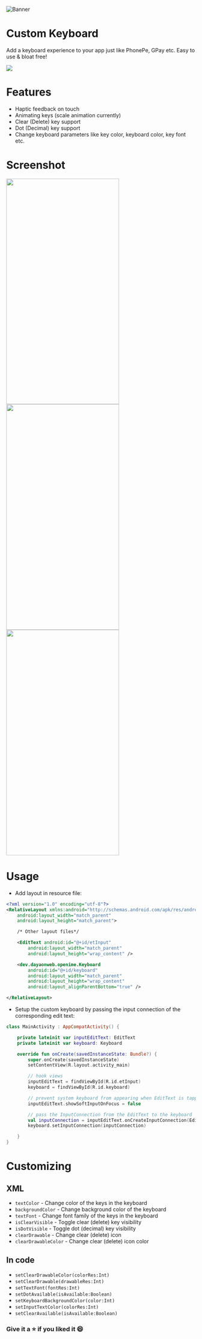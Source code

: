 ![Banner](./screenshots/cover.png)
# Custom Keyboard
Add a keyboard experience to your app just like PhonePe, GPay etc. Easy to use & bloat free!

<img src="./screenshots/demo.gif"/>

# Features
- Haptic feedback on touch
- Animating keys (scale animation currently)
- Clear (Delete) key support
- Dot (Decimal) key support
- Change keyboard parameters like key color, keyboard color, key font etc.

# Screenshot
<p>
<img src="screenshots/ss.png" height="600" width="300" />
<img src="screenshots/ss_pressed.png" height="600" width="300" />
<img src="screenshots/ss_pressed_cc.png" height="600" width="300" />
</p>


# Usage

- Add layout in resource file:
```xml
<?xml version="1.0" encoding="utf-8"?>
<RelativeLayout xmlns:android="http://schemas.android.com/apk/res/android"
    android:layout_width="match_parent"
    android:layout_height="match_parent">

    /* Other layout files*/

    <EditText android:id="@+id/etInput" 
        android:layout_width="match_parent"
        android:layout_height="wrap_content" />

    <dev.dayaonweb.openime.Keyboard
        android:id="@+id/keyboard"
        android:layout_width="match_parent"
        android:layout_height="wrap_content"
        android:layout_alignParentBottom="true" />

</RelativeLayout>
```
- Setup the custom keyboard by passing the input connection of the corresponding edit text:
```kotlin
class MainActivity : AppCompatActivity() {

    private lateinit var inputEditText: EditText
    private lateinit var keyboard: Keyboard

    override fun onCreate(savedInstanceState: Bundle?) {
        super.onCreate(savedInstanceState)
        setContentView(R.layout.activity_main)

        // hook views
        inputEditText = findViewById(R.id.etInput)
        keyboard = findViewById(R.id.keyboard)

        // prevent system keyboard from appearing when EditText is tapped
        inputEditText.showSoftInputOnFocus = false

        // pass the InputConnection from the EditText to the keyboard
        val inputConnection = inputEditText.onCreateInputConnection(EditorInfo())
        keyboard.setInputConnection(inputConnection)

    }
}
```

# Customizing
## XML
- `textColor` - Change color of the keys in the keyboard
- `backgroundColor` - Change background color of the keyboard
- `textFont` - Change font family of the keys in the keyboard
- `isClearVisible` - Toggle clear (delete) key visibility
- `isDotVisible` - Toggle dot (decimal) key visibility
- `clearDrawable` - Change clear (delete) icon
- `clearDrawableColor` - Change clear (delete) icon color

## In code

- `setClearDrawableColor(colorRes:Int)`
- `setClearDrawable(drawableRes:Int)`
- `setTextFont(fontRes:Int)`
- `setDotAvailable(isAvailable:Boolean)`
- `setKeyboardBackgroundColor(color:Int)`
- `setInputTextColor(colorRes:Int)`
- `setClearAvailable(isAvailable:Boolean)`

### Give it a ⭐ if you liked it 😄

